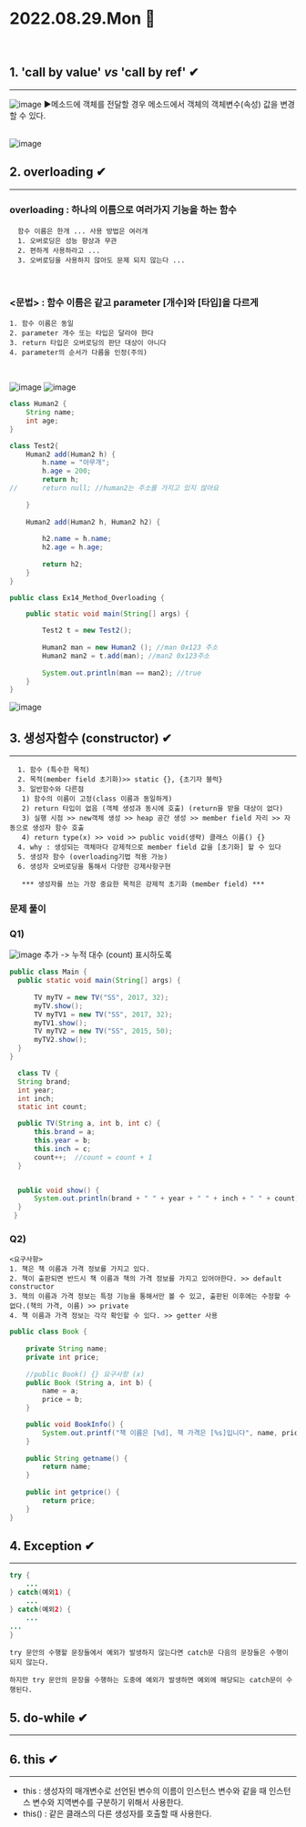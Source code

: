 # 2022.08.29.Mon 📅
<br>

## 1. 'call by value' _vs_ 'call by ref' ✔
--------------
 ![image](https://user-images.githubusercontent.com/111114507/187102683-0b9937a6-2466-40c9-b33e-b4e0162ecbf7.png)
 ▶메소드에 객체를 전달할 경우 메소드에서 객체의 객체변수(속성) 값을 변경할 수 있다.
 <br>
 <br>

 ![image](https://user-images.githubusercontent.com/111114507/187105490-00839732-7029-49d2-b18d-c5af576782c0.png)


 ## 2. overloading ✔
 -----------------------
 ### overloading : 하나의 이름으로 여러가지 기능을 하는 함수
```
  함수 이름은 한개 ... 사용 방법은 여러개
  1. 오버로딩은 성능 향상과 무관
  2. 편하게 사용하라고 ... 
  3. 오버로딩을 사용하지 않아도 문제 되지 않는다 ...
  ```
 
 <br>

 ### <문법> : 함수 이름은 같고 parameter [개수]와 [타입]을 다르게

 ```
 1. 함수 이름은 동일
 2. parameter 개수 또는 타입은 달라야 한다
 3. return 타입은 오버로딩의 판단 대상이 아니다
 4. parameter의 순서가 다름을 인정(주의)
 ```
 <br>

 ![image](https://user-images.githubusercontent.com/111114507/187106351-a75af047-9a7a-4a54-8a51-145eb31d3f2d.png)
 ![image](https://4.bp.blogspot.com/-T_rzdCAe3p4/W8ni6-U1_1I/AAAAAAAAA2I/F5zh_qSmSgotYJoH2oH-lxeHAPW42J89QCLcBGAs/s640/Method%2BOverloading.png)
 <br>

```java
class Human2 {
	String name;
	int age;
}

class Test2{
	Human2 add(Human2 h) {
		h.name = "아무개";
		h.age = 200;
		return h;
//		return null; //human2는 주소를 가지고 있지 않아요
		
	}
	
	Human2 add(Human2 h, Human2 h2) {
		
		h2.name = h.name;
		h2.age = h.age;
		
		return h2;
	}
}

public class Ex14_Method_Overloading {

	public static void main(String[] args) {

		Test2 t = new Test2();
		
		Human2 man = new Human2 (); //man 0x123 주소
		Human2 man2 = t.add(man); //man2 0x123주소
		
		System.out.println(man == man2); //true
	}
}
```
![image](https://user-images.githubusercontent.com/111114507/187110975-3f19ba9c-52ba-4d14-93fe-cf62292c559f.png)

## 3. 생성자함수 (constructor) ✔
---------------------
```
  1. 함수 (특수한 목적)
  2. 목적(member field 초기화)>> static {}, {초기자 블럭}
  3. 일반함수와 다른점
   1) 함수의 이름이 고정(class 이름과 동일하게)
   2) return 타입이 없음 (객체 생성과 동시에 호출) (return을 받을 대상이 없다)
   3) 실행 시점 >> new객체 생성 >> heap 공간 생성 >> member field 자리 >> 자동으로 생성자 함수 호출
   4) return type(x) >> void >> public void(생략) 클래스 이름() {}
  4. why : 생성되는 객체마다 강제적으로 member field 값을 [초기화] 할 수 있다
  5. 생성자 함수 (overloading기법 적용 가능)
  6. 생성자 오버로딩을 통해서 다양한 강제사항구현
   
   *** 생성자를 쓰는 가장 중요한 목적은 강제적 초기화 (member field) ***
  ```

  ### 문제 풀이
  ### Q1)
  
  ![image](https://user-images.githubusercontent.com/92353613/187064414-f667b7cc-a35a-463e-8490-a9a9d41dcdd9.png)
   추가 -> 누적 대수 (count) 표시하도록
  ```java
  public class Main {
    public static void main(String[] args) {
        
        TV myTV = new TV("SS", 2017, 32);
        myTV.show();
        TV myTV1 = new TV("SS", 2017, 32);
        myTV1.show();
        TV myTV2 = new TV("SS", 2015, 50);
        myTV2.show();
    }
  }
  ```

  ``` java
	class TV {
    String brand;
    int year;
    int inch;
    static int count;

    public TV(String a, int b, int c) {
        this.brand = a;
        this.year = b;
        this.inch = c;
        count++;  //count = count + 1
    }


    public void show() {
        System.out.println(brand + " " + year + " " + inch + " " + count);
    }
   }


```

### Q2)

```
<요구사항>
1. 책은 책 이름과 가격 정보를 가지고 있다.
2. 책이 출판되면 반드시 책 이름과 책의 가격 정보를 가지고 있어야한다. >> default constructor
3. 책의 이름과 가격 정보는 특정 기능을 통해서만 볼 수 있고, 출판된 이후에는 수정할 수 없다.(책의 가격, 이름) >> private
4. 책 이름과 가격 정보는 각각 확인할 수 있다. >> getter 사용

```

```java
public class Book {
	
	private String name;
	private int price;
	
	//public Book() {} 요구사항 (x)
	public Book (String a, int b) {
		name = a;
		price = b;
	}

	public void BookInfo() {
		System.out.printf("책 이름은 [%d], 책 가격은 [%s]입니다", name, price);
	}
	
	public String getname() {
		return name;
	}
	
	public int getprice() {
		return price;
	}
}	
```

## 4. Exception ✔
-------------
```java 
try {
    ...
} catch(예외1) {
    ...
} catch(예외2) {
    ...
...
}
```

```
try 문안의 수행할 문장들에서 예외가 발생하지 않는다면 catch문 다음의 문장들은 수행이 되지 않는다.  

하지만 try 문안의 문장을 수행하는 도중에 예외가 발생하면 예외에 해당되는 catch문이 수행된다.
```

## 5. do-while ✔
--------------------


## 6. this ✔
---------------------
* this : 생성자의 매개변수로 선언된 변수의 이름이 인스턴스 변수와 같을 때 인스턴스 변수와 지역변수를 구분하기 위해서 사용한다.
* this() :  같은 클래스의 다른 생성자를 호출할 때 사용한다.